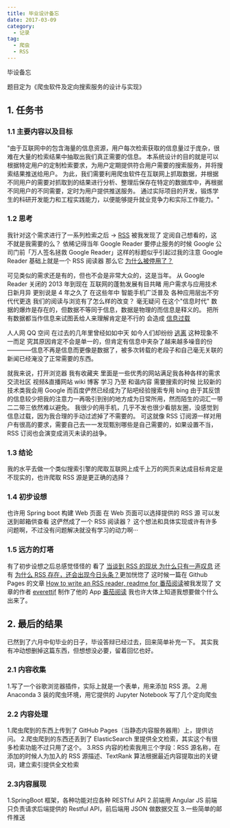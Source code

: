 ```yaml
---
title: 毕业设计备忘
date: 2017-03-09
category:
  - 记录
tag:
  - 爬虫
  - RSS
---
```


毕设备忘
<!--more-->

题目定为《爬虫软件及定向搜索服务的设计与实现》

## 1. 任务书

### 1.1 主要内容以及目标

"由于互联网中的包含海量的信息资源，用户每次检索获取的信息量过于庞杂，很难在大量的检索结果中抽取出我们真正需要的信息。
本系统设计的目的就是可以根据特定用户的定制检索要求，为用户定期提供符合用户需要的搜索服务，并将搜索结果推送给用户。 
为此，我们需要利用爬虫软件在互联网上抓取数据，并根据不同用户的需要对抓取到的结果进行分析、整理后保存在特定的数据库中，再根据不同用户的不同需要，定时为用户提供推送服务。 
通过实际项目的开发，锻炼学生的科研开发能力和工程实践能力，以便能够提升就业竞争力和实际工作能力。"

### 1.2 思考 

我针对这个需求进行了一系列检索之后 -> [RSS](https://zh.wikipedia.org/wiki/RSS) 被我发现了 
定阅自己想看的，这不就是我需要的么？
依稀记得当年 Google Reader 要停止服务的时候 Google 公司门前「万人签名拯救 Google Reader」这样的标题似乎引起过我的注意
Google Reader 基础上就是一个 RSS 阅读器 那么它 [为什么被停用了？](https://www.williamlong.info/archives/3406.html)

可见类似的需求还是有的，但也不会是非常大众的，这是当年。
从 Google Reader 关闭的 2013 年到现在 互联网的蓬勃发展有目共睹 用户需求与应用技术日新月异 更别说是 4 年之久了
在这些年中 智能手机广泛普及 各种应用层出不穷代代更迭 我们的阅读与浏览有了怎么样的改变？
毫无疑问 在这个"信息时代" 数据的爆炸是存在的，但数据不等同于信息，数据是物理的而信息是释义的。
把所有数据都当作信息来试图丢给人来理解肯定是不行的 会造成 [信息过载](http://www.bengu.cn/homepage/paper/paper75.htm)

人人网 QQ 空间 在过去的几年里曾经如如中天 如今人们却纷纷 [逃离](https://www.tmtpost.com/94396.html) 这种现象不一而足 
究其原因肯定不会是单一的，但肯定有信息中夹杂了越来越多噪音的份————信息不再是信息而更像是数据了，被多次转载的老段子和自己毫无关联的新闻已经淹没了正常需要的东西。

就我来说，打开浏览器 我有收藏夹 里面是一些优秀的网站满足我各种各样的需求 交流社区 视频&直播网站 wiki 博客 学习 乃至 和谐内容
需要搜索的时候 比较新的技术类我会用 Google 而百度俨然已经成为了贴吧经验搜索专用
bing 由于其反馈的信息较少把我的注意力一再吸引到别的地方成为日常所用，然而陌生的词汇一带二二带三依然难以避免。
我很少的用手机，几乎不发也很少看朋友圈，没感觉到信息过载，因为我合理的手动过滤掉了不需要的。
可这就像 RSS 订阅源一样对用户有很高的要求，需要自己去一一发现甄别哪些是自己需要的，如果设置不当，RSS 订阅也会演变成消灭未读的战争。

### 1.3 结论

我的水平去做一个类似搜索引擎的爬取互联网上成千上万的网页来达成目标肯定是不现实的，也许爬取 RSS 源是更正确的选择？

### 1.4 初步设想 

也许用 Spring boot 构建 Web 页面
在 Web 页面可以选择提供的 RSS 源 可以发送到邮箱供查看
这俨然成了一个 RSS 阅读器？
这个想法和具体实现或许有许多问题啊，不过没有问题解决就没有学习的动力啊···

### 1.5 远方的灯塔

有了初步设想之后总感觉怪怪的
看了 [当谈到 RSS 的现状 为什么只有一声叹息](http://3elife.baijia.baidu.com/article/760734?qq-pf-to=pcqq.c2c) 还有 [为什么 RSS 存在，还会出现今日头条？](https://www.zhihu.com/question/28861876)更加恍惚了
这时候一篇在 Github Pages 的文章 [How to write an RSS reader, readme for 番茄阅读](https://everettjf.github.io/2016/05/13/how-to-write-a-simple-feed-reader)被我发现了
文章的作者 [everettjf](https://everettjf.github.io/) 制作了他的 App [番茄阅读](https://itunes.apple.com/us/app/id1111654149)
我也许大体上知道我想要做个什么出来了。

## 2. 最后的结果

已然到了六月中旬毕业的日子，毕设答辩已经过去，回来简单补充一下。
其实我有冲动想删掉这篇东西，但想想没必要，留着回忆也好。

### 2.1 内容收集

1.写了一个谷歌浏览器插件，实际上就是一个表单，用来添加 RSS 源。
2.用 Anaconda 3 装的爬虫环境，用它提供的 Jupyter Notebook 写了几个定向爬虫

### 2.2 内容处理

1.爬虫爬到的东西上传到了 GitHub Pages（当静态内容服务器用）上，提供访问。
2.爬虫爬到的东西还丢到了 ElasticSearch 里提供全文检索，其实这个有很多检索功能不过只用了这个。
3.RSS 内容的检索我用三个字段：RSS 源名称，在添加的时候人为加入的 RSS 源描述、TextRank 算法根据最近内容提取出的关键词，建立索引提供全文检索

### 2.3内容展现

1.SpringBoot 框架，各种功能对应各种 RESTful API
2.前端用 Angular JS 前端只负责请求后端提供的 Restful API，前后端用 JSON 做数据交互
3.一些简单的邮件推送